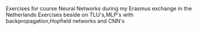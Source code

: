 Exercises for course Neural Networks during my Erasmus exchange in the Netherlands
Exercises beside on TLU's,MLP's with backpropagation,Hopfield networks and CNN's
